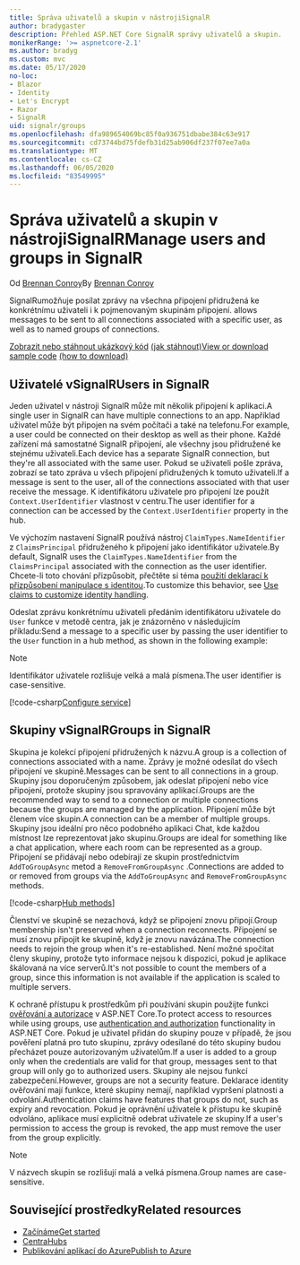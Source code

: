 ```yaml
---
title: Správa uživatelů a skupin v nástrojiSignalR
author: bradygaster
description: Přehled ASP.NET Core SignalR správy uživatelů a skupin.
monikerRange: '>= aspnetcore-2.1'
ms.author: bradyg
ms.custom: mvc
ms.date: 05/17/2020
no-loc:
- Blazor
- Identity
- Let's Encrypt
- Razor
- SignalR
uid: signalr/groups
ms.openlocfilehash: dfa989654069bc85f0a936751dbabe384c63e917
ms.sourcegitcommit: cd73744bd75fdefb31d25ab906df237f07ee7a0a
ms.translationtype: MT
ms.contentlocale: cs-CZ
ms.lasthandoff: 06/05/2020
ms.locfileid: "83549995"
---
```

# <a name="manage-users-and-groups-in-signalr"></a><span data-ttu-id="2dc3b-103">Správa uživatelů a skupin v nástrojiSignalR</span><span class="sxs-lookup"><span data-stu-id="2dc3b-103">Manage users and groups in SignalR</span></span>

<span data-ttu-id="2dc3b-104">Od [Brennan Conroy](https://github.com/BrennanConroy)</span><span class="sxs-lookup"><span data-stu-id="2dc3b-104">By [Brennan Conroy](https://github.com/BrennanConroy)</span></span>

SignalR<span data-ttu-id="2dc3b-105">umožňuje posílat zprávy na všechna připojení přidružená ke konkrétnímu uživateli i k pojmenovaným skupinám připojení.</span><span class="sxs-lookup"><span data-stu-id="2dc3b-105"> allows messages to be sent to all connections associated with a specific user, as well as to named groups of connections.</span></span>

<span data-ttu-id="2dc3b-106">[Zobrazit nebo stáhnout ukázkový kód](https://github.com/dotnet/AspNetCore.Docs/tree/master/aspnetcore/signalr/groups/sample/) [(jak stáhnout)](xref:index#how-to-download-a-sample)</span><span class="sxs-lookup"><span data-stu-id="2dc3b-106">[View or download sample code](https://github.com/dotnet/AspNetCore.Docs/tree/master/aspnetcore/signalr/groups/sample/) [(how to download)](xref:index#how-to-download-a-sample)</span></span>

## <a name="users-in-signalr"></a><span data-ttu-id="2dc3b-107">Uživatelé vSignalR</span><span class="sxs-lookup"><span data-stu-id="2dc3b-107">Users in SignalR</span></span>

<span data-ttu-id="2dc3b-108">Jeden uživatel v nástroji SignalR může mít několik připojení k aplikaci.</span><span class="sxs-lookup"><span data-stu-id="2dc3b-108">A single user in SignalR can have multiple connections to an app.</span></span> <span data-ttu-id="2dc3b-109">Například uživatel může být připojen na svém počítači a také na telefonu.</span><span class="sxs-lookup"><span data-stu-id="2dc3b-109">For example, a user could be connected on their desktop as well as their phone.</span></span> <span data-ttu-id="2dc3b-110">Každé zařízení má samostatné SignalR připojení, ale všechny jsou přidružené ke stejnému uživateli.</span><span class="sxs-lookup"><span data-stu-id="2dc3b-110">Each device has a separate SignalR connection, but they're all associated with the same user.</span></span> <span data-ttu-id="2dc3b-111">Pokud se uživateli pošle zpráva, zobrazí se tato zpráva u všech připojení přidružených k tomuto uživateli.</span><span class="sxs-lookup"><span data-stu-id="2dc3b-111">If a message is sent to the user, all of the connections associated with that user receive the message.</span></span> <span data-ttu-id="2dc3b-112">K identifikátoru uživatele pro připojení lze použít `Context.UserIdentifier` vlastnost v centru.</span><span class="sxs-lookup"><span data-stu-id="2dc3b-112">The user identifier for a connection can be accessed by the `Context.UserIdentifier` property in the hub.</span></span>

<span data-ttu-id="2dc3b-113">Ve výchozím nastavení SignalR používá nástroj `ClaimTypes.NameIdentifier` z `ClaimsPrincipal` přidruženého k připojení jako identifikátor uživatele.</span><span class="sxs-lookup"><span data-stu-id="2dc3b-113">By default, SignalR uses the `ClaimTypes.NameIdentifier` from the `ClaimsPrincipal` associated with the connection as the user identifier.</span></span> <span data-ttu-id="2dc3b-114">Chcete-li toto chování přizpůsobit, přečtěte si téma [použití deklarací k přizpůsobení manipulace s identitou](xref:signalr/authn-and-authz#use-claims-to-customize-identity-handling).</span><span class="sxs-lookup"><span data-stu-id="2dc3b-114">To customize this behavior, see [Use claims to customize identity handling](xref:signalr/authn-and-authz#use-claims-to-customize-identity-handling).</span></span>

<span data-ttu-id="2dc3b-115">Odeslat zprávu konkrétnímu uživateli předáním identifikátoru uživatele do `User` funkce v metodě centra, jak je znázorněno v následujícím příkladu:</span><span class="sxs-lookup"><span data-stu-id="2dc3b-115">Send a message to a specific user by passing the user identifier to the `User` function in a hub method, as shown in the following example:</span></span>

> [!NOTE]
> <span data-ttu-id="2dc3b-116">Identifikátor uživatele rozlišuje velká a malá písmena.</span><span class="sxs-lookup"><span data-stu-id="2dc3b-116">The user identifier is case-sensitive.</span></span>

[!code-csharp[Configure service](groups/sample/Hubs/ChatHub.cs?range=29-32)]

## <a name="groups-in-signalr"></a><span data-ttu-id="2dc3b-117">Skupiny vSignalR</span><span class="sxs-lookup"><span data-stu-id="2dc3b-117">Groups in SignalR</span></span>

<span data-ttu-id="2dc3b-118">Skupina je kolekcí připojení přidružených k názvu.</span><span class="sxs-lookup"><span data-stu-id="2dc3b-118">A group is a collection of connections associated with a name.</span></span> <span data-ttu-id="2dc3b-119">Zprávy je možné odesílat do všech připojení ve skupině.</span><span class="sxs-lookup"><span data-stu-id="2dc3b-119">Messages can be sent to all connections in a group.</span></span> <span data-ttu-id="2dc3b-120">Skupiny jsou doporučeným způsobem, jak odeslat připojení nebo více připojení, protože skupiny jsou spravovány aplikací.</span><span class="sxs-lookup"><span data-stu-id="2dc3b-120">Groups are the recommended way to send to a connection or multiple connections because the groups are managed by the application.</span></span> <span data-ttu-id="2dc3b-121">Připojení může být členem více skupin.</span><span class="sxs-lookup"><span data-stu-id="2dc3b-121">A connection can be a member of multiple groups.</span></span> <span data-ttu-id="2dc3b-122">Skupiny jsou ideální pro něco podobného aplikaci Chat, kde každou místnost lze reprezentovat jako skupinu.</span><span class="sxs-lookup"><span data-stu-id="2dc3b-122">Groups are ideal for something like a chat application, where each room can be represented as a group.</span></span> <span data-ttu-id="2dc3b-123">Připojení se přidávají nebo odebírají ze skupin prostřednictvím `AddToGroupAsync` metod a `RemoveFromGroupAsync` .</span><span class="sxs-lookup"><span data-stu-id="2dc3b-123">Connections are added to or removed from groups via the `AddToGroupAsync` and `RemoveFromGroupAsync` methods.</span></span>

[!code-csharp[Hub methods](groups/sample/Hubs/ChatHub.cs?range=15-27)]

<span data-ttu-id="2dc3b-124">Členství ve skupině se nezachová, když se připojení znovu připojí.</span><span class="sxs-lookup"><span data-stu-id="2dc3b-124">Group membership isn't preserved when a connection reconnects.</span></span> <span data-ttu-id="2dc3b-125">Připojení se musí znovu připojit ke skupině, když je znovu navázána.</span><span class="sxs-lookup"><span data-stu-id="2dc3b-125">The connection needs to rejoin the group when it's re-established.</span></span> <span data-ttu-id="2dc3b-126">Není možné spočítat členy skupiny, protože tyto informace nejsou k dispozici, pokud je aplikace škálovaná na více serverů.</span><span class="sxs-lookup"><span data-stu-id="2dc3b-126">It's not possible to count the members of a group, since this information is not available if the application is scaled to multiple servers.</span></span>

<span data-ttu-id="2dc3b-127">K ochraně přístupu k prostředkům při používání skupin použijte funkci [ověřování a autorizace](xref:signalr/authn-and-authz) v ASP.NET Core.</span><span class="sxs-lookup"><span data-stu-id="2dc3b-127">To protect access to resources while using groups, use [authentication and authorization](xref:signalr/authn-and-authz) functionality in ASP.NET Core.</span></span> <span data-ttu-id="2dc3b-128">Pokud je uživatel přidán do skupiny pouze v případě, že jsou pověření platná pro tuto skupinu, zprávy odesílané do této skupiny budou přecházet pouze autorizovaným uživatelům.</span><span class="sxs-lookup"><span data-stu-id="2dc3b-128">If a user is added to a group only when the credentials are valid for that group, messages sent to that group will only go to authorized users.</span></span> <span data-ttu-id="2dc3b-129">Skupiny ale nejsou funkcí zabezpečení.</span><span class="sxs-lookup"><span data-stu-id="2dc3b-129">However, groups are not a security feature.</span></span> <span data-ttu-id="2dc3b-130">Deklarace identity ověřování mají funkce, které skupiny nemají, například vypršení platnosti a odvolání.</span><span class="sxs-lookup"><span data-stu-id="2dc3b-130">Authentication claims have features that groups do not, such as expiry and revocation.</span></span> <span data-ttu-id="2dc3b-131">Pokud je oprávnění uživatele k přístupu ke skupině odvoláno, aplikace musí explicitně odebrat uživatele ze skupiny.</span><span class="sxs-lookup"><span data-stu-id="2dc3b-131">If a user's permission to access the group is revoked, the app must remove the user from the group explicitly.</span></span>

> [!NOTE]
> <span data-ttu-id="2dc3b-132">V názvech skupin se rozlišují malá a velká písmena.</span><span class="sxs-lookup"><span data-stu-id="2dc3b-132">Group names are case-sensitive.</span></span>

## <a name="related-resources"></a><span data-ttu-id="2dc3b-133">Související prostředky</span><span class="sxs-lookup"><span data-stu-id="2dc3b-133">Related resources</span></span>

* [<span data-ttu-id="2dc3b-134">Začínáme</span><span class="sxs-lookup"><span data-stu-id="2dc3b-134">Get started</span></span>](xref:tutorials/signalr)
* [<span data-ttu-id="2dc3b-135">Centra</span><span class="sxs-lookup"><span data-stu-id="2dc3b-135">Hubs</span></span>](xref:signalr/hubs)
* [<span data-ttu-id="2dc3b-136">Publikování aplikací do Azure</span><span class="sxs-lookup"><span data-stu-id="2dc3b-136">Publish to Azure</span></span>](xref:signalr/publish-to-azure-web-app)

